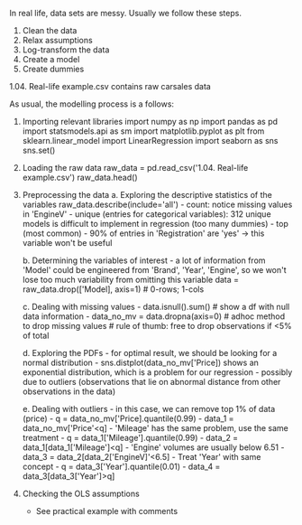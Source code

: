 In real life, data sets are messy. Usually we follow these steps.

1. Clean the data
2. Relax assumptions
3. Log-transform the data
4. Create a model
5. Create dummies

1.04. Real-life example.csv contains raw carsales data

As usual, the modelling process is a follows:

1. Importing relevant libraries
    import numpy as np
    import pandas as pd
    import statsmodels.api as sm
    import matplotlib.pyplot as plt
    from sklearn.linear_model import LinearRegression
    import seaborn as sns
    sns.set()

2. Loading the raw data
    raw_data = pd.read_csv('1.04. Real-life example.csv')
    raw_data.head()

3. Preprocessing the data
   a. Exploring the descriptive statistics of the variables
        raw_data.describe(include='all')
            - count: notice missing values in 'EngineV'
            - unique (entries for categorical variables): 312 unique models is difficult to implement in regression (too many dummies)
            - top (most common)
            - 90% of entries in 'Registration' are 'yes' -> this variable won't be useful

   b. Determining the variables of interest
       - a lot of information from 'Model' could be engineered from 'Brand', 'Year', 'Engine', so we won't lose too much variability from omitting this variable
           data = raw_data.drop(['Model], axis=1) # 0-rows; 1-cols

   c. Dealing with missing values
       - data.isnull().sum() # show a df with null data information
       - data_no_mv = data.dropna(axis=0) # adhoc method to drop missing values # rule of thumb: free to drop observations if <5% of total

   d. Exploring the PDFs
       - for optimal result, we should be looking for a normal distribution
       - sns.distplot(data_no_mv['Price]) shows an exponential distribution, which is a problem for our regression
           - possibly due to outliers (observations that lie on abnormal distance from other observations in the data)

   e. Dealing with outliers
       - in this case, we can remove top 1% of data (price)
         - q = data_no_mv['Price].quantile(0.99)
         - data_1 = data_no_mv['Price'<q]
       - 'Mileage' has the same problem, use the same treatment
         - q = data_1['Mileage'].quantile(0.99)
         - data_2 = data_1[data_1['Mileage']<q]
       - 'Engine' volumes are usually below 6.51
         - data_3 = data_2[data_2['EngineV]'<6.5]
       - Treat 'Year' with same concept
         - q = data_3['Year'].quantile(0.01)
         - data_4 = data_3[data_3['Year']>q]

4. Checking the OLS assumptions
      -   See practical example with comments
